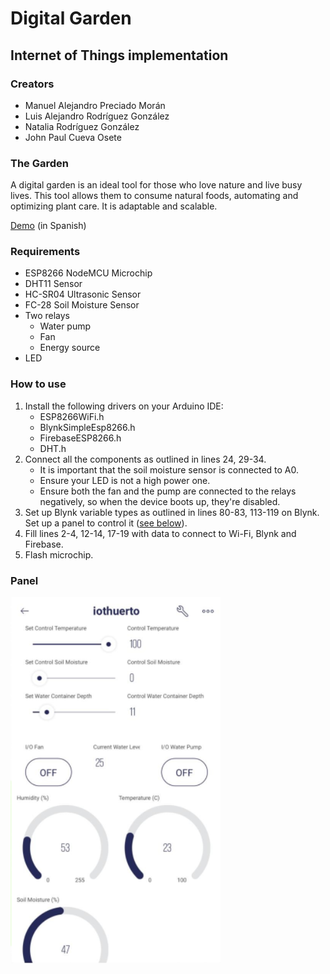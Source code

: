 # Digital Garden

## Internet of Things implementation

### Creators

- Manuel Alejandro Preciado Morán
- Luis Alejandro Rodríguez González
- Natalia Rodríguez González
- John Paul Cueva Osete

### The Garden

A digital garden is an ideal tool for those who love nature and live busy lives. This tool allows them to consume natural foods, automating and optimizing plant care. It is adaptable and scalable.

[Demo](https://www.youtube.com/watch?v=_UWSPOPDPb0) (in Spanish)

### Requirements

- ESP8266 NodeMCU Microchip
- DHT11 Sensor
- HC-SR04 Ultrasonic Sensor
- FC-28 Soil Moisture Sensor
- Two relays
  - Water pump
  - Fan
  - Energy source
- LED

### How to use

1. Install the following drivers on your Arduino IDE:
   - ESP8266WiFi.h
   - BlynkSimpleEsp8266.h
   - FirebaseESP8266.h
   - DHT.h
2. Connect all the components as outlined in lines 24, 29-34.
   - It is important that the soil moisture sensor is connected to A0.
   - Ensure your LED is not a high power one.
   - Ensure both the fan and the pump are connected to the relays negatively, so when the device boots up, they're disabled.
3. Set up Blynk variable types as outlined in lines 80-83, 113-119 on Blynk. Set up a panel to control it ([see below](#panel)).
4. Fill lines 2-4, 12-14, 17-19 with data to connect to Wi-Fi, Blynk and Firebase.
5. Flash microchip.

### Panel
![Blynk panel](panel.png)
